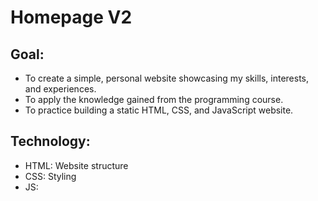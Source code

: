 # Homepage V2


## Goal:

- To create a simple, personal website showcasing my skills, interests, and experiences.
- To apply the knowledge gained from the programming course.
- To practice building a static HTML, CSS, and JavaScript website.

## Technology:

- HTML: Website structure
- CSS: Styling
- JS: 
